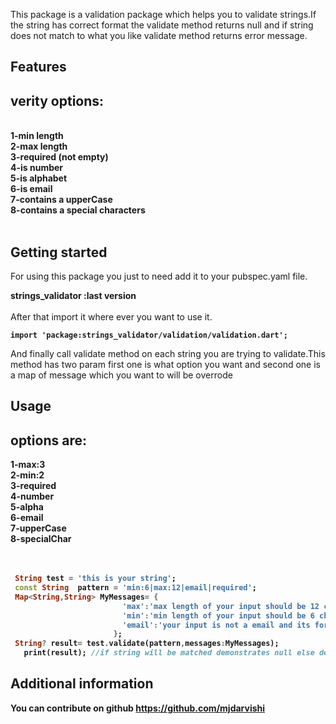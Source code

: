This package is a validation package which helps you to validate strings.If the string has correct format 
the validate method returns null and if string does not match to what you like validate method returns error message.

## Features
<h2>verity options:</h2></br>
    <b>1-min length</b></br>
    <b>2-max length</b></br>
    <b>3-required (not empty)</b></br>
    <b>4-is number</b> </br>
    <b>5-is alphabet</b></br>
    <b>6-is email</b></br>
    <b>7-contains a upperCase</b></br>
    <b>8-contains a special characters</b></br></br>

    
## Getting started

<p>For using this package you just to need add it to your pubspec.yaml file.</p>
<b>
strings_validator :last version </b>
  <br><br/>
After that import it where ever you want to use it.

<b>`import 'package:strings_validator/validation/validation.dart';`</b>



And finally call validate method on each string you are trying to validate.This method has two param first one is 
what option you want and second one is a map of message which you want to will be overrode

## Usage
<h2>options are:</h2>
<b> 1-max:3</b><br>
<b>2-min:2</b></br>
<b> 3-required</b></br>
<b>  4-number</b></br>
<b>  5-alpha</b></br>
<b>  6-email</b></br>
<b>  7-upperCase</b></br>
<b>  8-specialChar</br>
  </br></br>
  
```dart
 String test = 'this is your string';
 const String  pattern = 'min:6|max:12|email|required';
 Map<String,String> MyMessages= {
                         'max':'max length of your input should be 12 char',
                         'min':'min length of your input should be 6 char',
                         'email':'your input is not a email and its format is incorrect'
                       };
 String? result= test.validate(pattern,messages:MyMessages);
   print(result); //if string will be matched demonstrates null else demonstrates error message

```

## Additional information

You can contribute on github https://github.com/mjdarvishi
